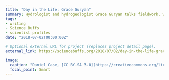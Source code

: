 ```yaml
---
title: "Day in the Life: Grace Guryan"
summary: Hydrologist and hydrogeologist Grace Guryan talks fieldwork, water law and conservation with *Science Buffs* reporter Graycen Wheeler.
tags:
- writing
- Science Buffs
- scientist profiles
date: "2018-07-02T00:00:00Z"

# Optional external URL for project (replaces project detail page).
external_link: https://sciencebuffs.org/2018/07/02/day-in-the-life-grace-guryan/

image:
  caption: "Daniel Case, [CC BY-SA 3.0](https://creativecommons.org/licenses/by-sa/3.0), via Wikimedia Commons"
  focal_point: Smart
---
```

